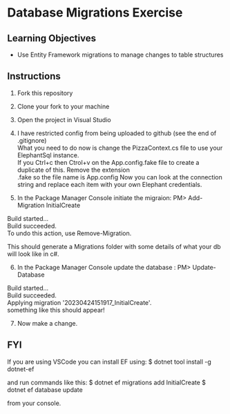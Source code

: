 # Database Migrations Exercise

## Learning Objectives
- Use Entity Framework migrations to manage changes to table structures


## Instructions

1. Fork this repository
2. Clone your fork to your machine
3. Open the project in Visual Studio
4. I have restricted config from being uploaded to github (see the end of .gitignore)    
   What you need to do now is change the PizzaContext.cs file to use your ElephantSql instance.    
   If you Ctrl+c then  Ctrol+v on the App.config.fake file to create a duplicate of this.  Remove the extension    
   .fake so the file name is App.config    Now you can look at the connection string and replace each item with your own Elephant credentials.

5. In the Package Manager Console initiate the migraion:   PM>   Add-Migration InitialCreate

Build started...     
Build succeeded.     
To undo this action, use Remove-Migration.    

This should generate a Migrations folder with some details of what your db will look like in c#.     


6. In the Package Manager Console update the database  :   PM>  Update-Database

Build started...     
Build succeeded.     
Applying migration '20230424151917_InitialCreate'.      
                                                       something like this should appear!


7.  Now make a change.



## FYI

If you are using VSCode you can install EF using:   $ dotnet tool install -g dotnet-ef

and run commands like this:  $ dotnet ef migrations add InitialCreate
                             $ dotnet ef database update    

from your console.